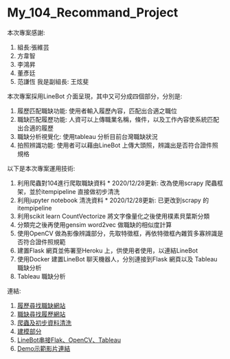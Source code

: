 # My_104_Recommand_Project

本次專案感謝: 
 1. 組長:張維芸
 2. 方韋智 
 3. 李鴻昇
 4. 董彥廷 
 5. 范謙恆
 我是副組長: 王炫斐


本次專案採用LineBot 介面呈現，其中又可分成四個部分，分別是:
  1. 履歷匹配職缺功能: 使用者輸入履歷內容，匹配出合適之職位  
  2. 職缺匹配履歷功能: 人資可以上傳職業名稱，條件，以及工作內容使系統匹配出合適的履歷
  3. 職缺分析視覺化: 使用tableau 分析目前台灣職缺狀況
  4. 拍照辨識功能: 使用者可以藉由LineBot 上傳大頭照，辨識出是否符合證件照規格
  
以下是本次專案運用技術:
  1. 利用爬蟲對104進行爬取職缺資料
    * 2020/12/28更新: 改為使用scrapy 爬蟲框架，並於itempipeline 直接做初步清洗
  2. 利用jupyter notebook 清洗資料
    * 2020/12/28更新: 已更改到scrapy 的itempipeline
  2. 利用scikit learn CountVectorize 將文字像量化之後使用樸素貝葉斯分類
  3. 分類完之後再使用gensim word2vec 做職缺的相似度計算
  4. 使用OpenCV 做為影像辨識部分，先取特徵框，再依特徵框內雜質多寡辨識是否符合證件照規範
  5. 建置Flask 網頁並佈署至Heroku 上，供使用者使用，以連結LineBot
  6. 使用Docker 建置LineBot 聊天機器人，分別連接到Flask 網頁以及 Tableau 職缺分析
  7. Tableau 職缺分析

連結:
  1. [履歷尋找職缺網站](http://for-workers.herokuapp.com/html2)
  2. [職缺尋找履歷網站](http://for-company-104.herokuapp.com/forcompany)
  3. [爬蟲及初步資料清洗](https://github.com/a13140120a/My_104_Recommand_Project/tree/master/c104/c104)
  4. [建模部分](https://github.com/a13140120a/My_104_Recommand_Project/tree/master/create_model)
  5. [LineBot串接Flak、OpenCV、Tableau](https://github.com/a13140120a/My_104_Recommand_Project/tree/master/linebot-opencv)
  6. [Demo示範影片連結](https://www.youtube.com/watch?v=FiGBseq4icc&feature=youtu.be&ab_channel=%E8%AC%99%E6%81%86%E8%8C%83)
  
